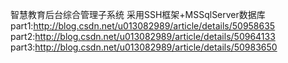 智慧教育后台综合管理子系统
采用SSH框架+MSSqlServer数据库
part1:http://blog.csdn.net/u013082989/article/details/50958635
part2:http://blog.csdn.net/u013082989/article/details/50964133
part3:http://blog.csdn.net/u013082989/article/details/50983650